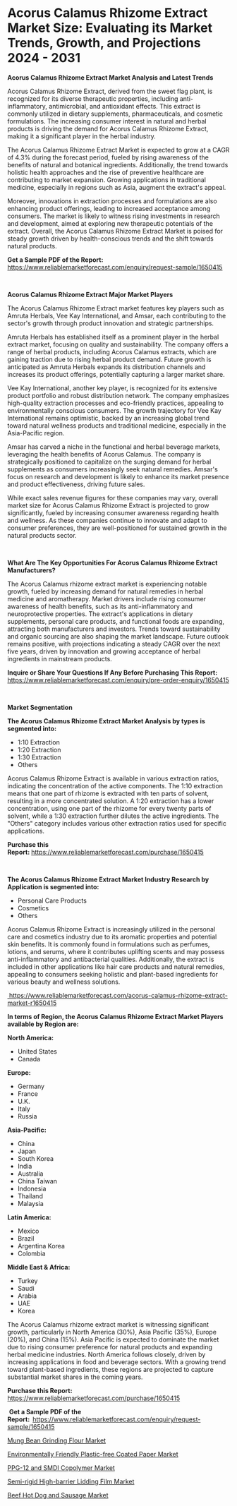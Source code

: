 <p><h1>Acorus Calamus Rhizome Extract Market Size: Evaluating its Market Trends, Growth, and Projections 2024 - 2031</h1></p><p><strong>Acorus Calamus Rhizome Extract Market Analysis and Latest Trends</strong></p>
<p><p>Acorus Calamus Rhizome Extract, derived from the sweet flag plant, is recognized for its diverse therapeutic properties, including anti-inflammatory, antimicrobial, and antioxidant effects. This extract is commonly utilized in dietary supplements, pharmaceuticals, and cosmetic formulations. The increasing consumer interest in natural and herbal products is driving the demand for Acorus Calamus Rhizome Extract, making it a significant player in the herbal industry.</p><p>The Acorus Calamus Rhizome Extract Market is expected to grow at a CAGR of 4.3% during the forecast period, fueled by rising awareness of the benefits of natural and botanical ingredients. Additionally, the trend towards holistic health approaches and the rise of preventive healthcare are contributing to market expansion. Growing applications in traditional medicine, especially in regions such as Asia, augment the extract's appeal. </p><p>Moreover, innovations in extraction processes and formulations are also enhancing product offerings, leading to increased acceptance among consumers. The market is likely to witness rising investments in research and development, aimed at exploring new therapeutic potentials of the extract. Overall, the Acorus Calamus Rhizome Extract Market is poised for steady growth driven by health-conscious trends and the shift towards natural products.</p></p>
<p><strong>Get a Sample PDF of the Report:&nbsp;</strong> <a href="https://www.reliablemarketforecast.com/enquiry/request-sample/1650415?utm_campaign=1842&utm_medium=2&utm_source=Github&utm_content=ia&utm_term=08122024&utm_id=acorus-calamus-rhizome-extract">https://www.reliablemarketforecast.com/enquiry/request-sample/1650415</a></p>
<p>&nbsp;</p>
<p><strong>Acorus Calamus Rhizome Extract Major Market Players</strong></p>
<p><p>The Acorus Calamus Rhizome Extract market features key players such as Amruta Herbals, Vee Kay International, and Amsar, each contributing to the sector's growth through product innovation and strategic partnerships. </p><p>Amruta Herbals has established itself as a prominent player in the herbal extract market, focusing on quality and sustainability. The company offers a range of herbal products, including Acorus Calamus extracts, which are gaining traction due to rising herbal product demand. Future growth is anticipated as Amruta Herbals expands its distribution channels and increases its product offerings, potentially capturing a larger market share.</p><p>Vee Kay International, another key player, is recognized for its extensive product portfolio and robust distribution network. The company emphasizes high-quality extraction processes and eco-friendly practices, appealing to environmentally conscious consumers. The growth trajectory for Vee Kay International remains optimistic, backed by an increasing global trend toward natural wellness products and traditional medicine, especially in the Asia-Pacific region.</p><p>Amsar has carved a niche in the functional and herbal beverage markets, leveraging the health benefits of Acorus Calamus. The company is strategically positioned to capitalize on the surging demand for herbal supplements as consumers increasingly seek natural remedies. Amsar's focus on research and development is likely to enhance its market presence and product effectiveness, driving future sales.</p><p>While exact sales revenue figures for these companies may vary, overall market size for Acorus Calamus Rhizome Extract is projected to grow significantly, fueled by increasing consumer awareness regarding health and wellness. As these companies continue to innovate and adapt to consumer preferences, they are well-positioned for sustained growth in the natural products sector.</p></p>
<p>&nbsp;</p>
<p><strong>What Are The Key Opportunities For Acorus Calamus Rhizome Extract Manufacturers?</strong></p>
<p><p>The Acorus Calamus rhizome extract market is experiencing notable growth, fueled by increasing demand for natural remedies in herbal medicine and aromatherapy. Market drivers include rising consumer awareness of health benefits, such as its anti-inflammatory and neuroprotective properties. The extract's applications in dietary supplements, personal care products, and functional foods are expanding, attracting both manufacturers and investors. Trends toward sustainability and organic sourcing are also shaping the market landscape. Future outlook remains positive, with projections indicating a steady CAGR over the next five years, driven by innovation and growing acceptance of herbal ingredients in mainstream products.</p></p>
<p><strong>Inquire or Share Your Questions If Any Before Purchasing This Report:</strong> <a href="https://www.reliablemarketforecast.com/enquiry/pre-order-enquiry/1650415?utm_campaign=1842&utm_medium=2&utm_source=Github&utm_content=ia&utm_term=08122024&utm_id=acorus-calamus-rhizome-extract">https://www.reliablemarketforecast.com/enquiry/pre-order-enquiry/1650415</a></p>
<p>&nbsp;</p>
<p><strong>Market Segmentation</strong></p>
<p><strong>The Acorus Calamus Rhizome Extract Market Analysis by types is segmented into:</strong></p>
<p><ul><li>1:10 Extraction</li><li>1:20 Extraction</li><li>1:30 Extraction</li><li>Others</li></ul></p>
<p><p>Acorus Calamus Rhizome Extract is available in various extraction ratios, indicating the concentration of the active components. The 1:10 extraction means that one part of rhizome is extracted with ten parts of solvent, resulting in a more concentrated solution. A 1:20 extraction has a lower concentration, using one part of the rhizome for every twenty parts of solvent, while a 1:30 extraction further dilutes the active ingredients. The "Others" category includes various other extraction ratios used for specific applications.</p></p>
<p><strong>Purchase this Report:&nbsp;</strong><a href="https://www.reliablemarketforecast.com/purchase/1650415?utm_campaign=1842&utm_medium=2&utm_source=Github&utm_content=ia&utm_term=08122024&utm_id=acorus-calamus-rhizome-extract">https://www.reliablemarketforecast.com/purchase/1650415</a></p>
<p>&nbsp;</p>
<p><strong>The Acorus Calamus Rhizome Extract Market Industry Research by Application is segmented into:</strong></p>
<p><ul><li>Personal Care Products</li><li>Cosmetics</li><li>Others</li></ul></p>
<p><p>Acorus Calamus Rhizome Extract is increasingly utilized in the personal care and cosmetics industry due to its aromatic properties and potential skin benefits. It is commonly found in formulations such as perfumes, lotions, and serums, where it contributes uplifting scents and may possess anti-inflammatory and antibacterial qualities. Additionally, the extract is included in other applications like hair care products and natural remedies, appealing to consumers seeking holistic and plant-based ingredients for various beauty and wellness solutions.</p></p>
<p><a href="https://www.reliablemarketforecast.com/acorus-calamus-rhizome-extract-market-r1650415?utm_campaign=1842&utm_medium=2&utm_source=Github&utm_content=ia&utm_term=08122024&utm_id=acorus-calamus-rhizome-extract">&nbsp;https://www.reliablemarketforecast.com/acorus-calamus-rhizome-extract-market-r1650415</a></p>
<p><strong>In terms of Region, the Acorus Calamus Rhizome Extract Market Players available by Region are:</strong></p>
<p>
    <p> <strong> North America: </strong>
        <ul>
            <li>United States</li>
            <li>Canada</li>
        </ul>
        </p> 
    <p> <strong> Europe: </strong>
        <ul>
            <li>Germany</li>
            <li>France</li>
            <li>U.K.</li>
            <li>Italy</li>
            <li>Russia</li>
        </ul>
        </p> 
    <p> <strong> Asia-Pacific: </strong>
        <ul>
            <li>China</li>
            <li>Japan</li>
            <li>South Korea</li>
            <li>India</li>
            <li>Australia</li>
            <li>China Taiwan</li>
            <li>Indonesia</li>
            <li>Thailand</li>
            <li>Malaysia</li>
        </ul>
        </p> 
    <p> <strong> Latin America: </strong>
        <ul>
            <li>Mexico</li>
            <li>Brazil</li>
            <li>Argentina Korea</li>
            <li>Colombia</li>
        </ul>
        </p> 
    <p> <strong> Middle East & Africa: </strong>
        <ul>
            <li>Turkey</li>
            <li>Saudi</li>
            <li>Arabia</li>
            <li>UAE</li>
            <li>Korea</li>
        </ul>
    </p>
    </p>
<p><p>The Acorus Calamus rhizome extract market is witnessing significant growth, particularly in North America (30%), Asia Pacific (35%), Europe (20%), and China (15%). Asia Pacific is expected to dominate the market due to rising consumer preference for natural products and expanding herbal medicine industries. North America follows closely, driven by increasing applications in food and beverage sectors. With a growing trend toward plant-based ingredients, these regions are projected to capture substantial market shares in the coming years.</p></p>
<p><strong>Purchase this Report: </strong><a href="https://www.reliablemarketforecast.com/purchase/1650415?utm_campaign=1842&utm_medium=2&utm_source=Github&utm_content=ia&utm_term=08122024&utm_id=acorus-calamus-rhizome-extract">https://www.reliablemarketforecast.com/purchase/1650415</a></p>
<p>&nbsp;<strong>Get a Sample PDF of the Report:&nbsp;&nbsp;</strong><a href="https://www.reliablemarketforecast.com/enquiry/request-sample/1650415?utm_campaign=1842&utm_medium=2&utm_source=Github&utm_content=ia&utm_term=08122024&utm_id=acorus-calamus-rhizome-extract">https://www.reliablemarketforecast.com/enquiry/request-sample/1650415</a></p>
<p><strong></strong></p>
<p><p><a href="https://www.linkedin.com/pulse/exploring-mung-bean-grinding-flour-market-dynamics-projected-bmigf?utm_campaign=1842&utm_medium=2&utm_source=Github&utm_content=ia&utm_term=08122024&utm_id=acorus-calamus-rhizome-extract">Mung Bean Grinding Flour Market</a></p><p><a href="https://issuu.com/reportprime-2/docs/environmentally-friendly-plastic-free-coated-paper?utm_campaign=1842&utm_medium=2&utm_source=Github&utm_content=ia&utm_term=08122024&utm_id=acorus-calamus-rhizome-extract">Environmentally Friendly Plastic-free Coated Paper Market</a></p><p><a href="https://github.com/RoccoManning/Market-Research-Report-List-7/blob/main/ppg-12-and-smdi-copolymer-market.md?utm_campaign=1842&utm_medium=2&utm_source=Github&utm_content=ia&utm_term=08122024&utm_id=acorus-calamus-rhizome-extract">PPG-12 and SMDI Copolymer Market</a></p><p><a href="https://issuu.com/reportprime-2/docs/semi-rigid-high-barrier-lidding-film-market-size-2?utm_campaign=1842&utm_medium=2&utm_source=Github&utm_content=ia&utm_term=08122024&utm_id=acorus-calamus-rhizome-extract">Semi-rigid High-barrier Lidding Film Market</a></p><p><a href="https://www.linkedin.com/pulse/pioneering-growth-analyzing-global-beef-hot-dog-sausage-nbhif?utm_campaign=1842&utm_medium=2&utm_source=Github&utm_content=ia&utm_term=08122024&utm_id=acorus-calamus-rhizome-extract">Beef Hot Dog and Sausage Market</a></p></p>